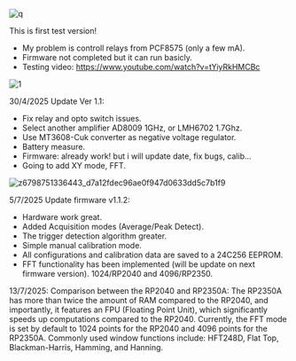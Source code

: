 

![q](https://github.com/user-attachments/assets/ce25b431-6d24-49e7-9251-946a20a0c16d)


This is first test version!
- My problem is controll relays from PCF8575 (only a few mA).
- Firmware not completed but it can run basicly.
- Testing video: https://www.youtube.com/watch?v=tYiyRkHMCBc




![1](https://github.com/user-attachments/assets/7b3e4b2d-10e7-48e6-b6e0-9fb43e72fd99)




30/4/2025 Update Ver 1.1:
- Fix relay and opto switch issues.
- Select another amplifier AD8009 1GHz, or LMH6702 1.7Ghz.
- Use MT3608-Cuk converter as negative voltage regulator.
- Battery measure.
- Firmware: already work! but i will update date, fix bugs, calib...
- Going to add XY mode, FFT.



![z6798751336443_d7a12fdec96ae0f947d0633dd5c7b1f9](https://github.com/user-attachments/assets/1238477a-fde3-46bb-89a7-b2a209813ea6)




5/7/2025 Update firmware v1.1.2:
- Hardware work great.
- Added Acquisition modes (Average/Peak Detect).
- The trigger detection algorithm greater.
- Simple manual calibration mode.
- All configurations and calibration data are saved to a 24C256 EEPROM.
- FFT functionality has been implemented (will be update on next firmware version). 1024/RP2040  and 4096/RP2350.


13/7/2025:
Comparison between the RP2040 and RP2350A: The RP2350A has more than twice the amount of RAM compared to the RP2040, and importantly, it features an FPU (Floating Point Unit), which significantly speeds up computations compared to the RP2040. Currently, the FFT mode is set by default to 1024 points for the RP2040 and 4096 points for the RP2350A. Commonly used window functions include: HFT248D, Flat Top, Blackman-Harris, Hamming, and Hanning.
